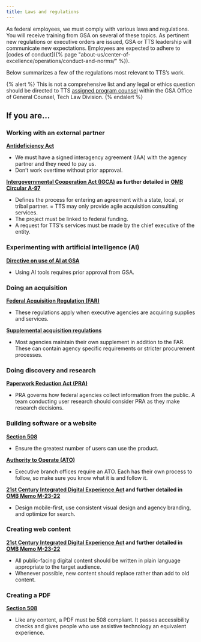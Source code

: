```yaml
---
title: Laws and regulations
---
```


As federal employees, we must comply with various laws and regulations. You will receive training from GSA on several of these topics. As pertinent new regulations or executive orders are issued, GSA or TTS leadership will communicate new expectations. Employees are expected to adhere to [codes of conduct]({% page "about-us/center-of-excellence/operations/conduct-and-norms/" %}).

Below summarizes a few of the regulations most relevant to TTS’s work.

{% alert %}
  This is not a comprehensive list and any legal or ethics question should be directed to TTS [assigned program counsel](https://docs.google.com/document/d/1WJs1krrQaPfDgoBOhEKBZjAxHpQ6mN5833s1pX7jxvg/edit?tab=t.0) within the GSA Office of General Counsel, Tech Law Division.
{% endalert %}

## If you are…

### Working with an external partner

**[Antideficiency Act](https://www.gao.gov/legal/appropriations-law/resources)**

- We must have a signed interagency agreement (IAA) with the agency partner and they need to pay us.
- Don’t work overtime without prior approval.

**[Intergovernmental Cooperation Act (IGCA)](https://uscode.house.gov/view.xhtml?req=granuleid:USC-1994-title31-section6505&num=0&edition=1994) as further detailed in [OMB Circular A-97](https://obamawhitehouse.archives.gov/omb/circulars_a097/)**

- Defines the process for entering an agreement with a state, local, or tribal partner.
= TTS may only provide agile acquisition consulting services.
- The project must be linked to federal funding.
- A request for TTS's services must be made by the chief executive of the entity.

### Experimenting with artificial intelligence (AI)

**[Directive on use of AI at GSA](https://insite.gsa.gov/directives-library/use-of-artificial-intelligence-at-gsa)**

- Using AI tools requires prior approval from GSA.

### Doing an acquisition

**[Federal Acquisition Regulation (FAR)](https://www.acquisition.gov/browse/index/far)**

- These regulations apply when executive agencies are acquiring supplies and services.

**[Supplemental acquisition regulations](https://www.acquisition.gov/content/supplemental-regulations)**

- Most agencies maintain their own supplement in addition to the FAR. These can contain agency specific requirements or stricter procurement processes.



### Doing discovery and research

**[Paperwork Reduction Act (PRA)](https://pra.digital.gov/)**

- PRA governs how federal agencies collect information from the public. A team conducting user research should consider PRA as they make research decisions.

### Building software or a website

**[Section 508](https://www.section508.gov/develop/software-websites/)**

- Ensure the greatest number of users can use the product.

**[Authority to Operate (ATO)](https://www.govinfo.gov/app/details/PLAW-107publ347/summary)**

- Executive branch offices require an ATO. Each has their own process to follow, so make sure you know what it is and follow it.

**[21st Century Integrated Digital Experience Act](https://digital.gov/resources/delivering-digital-first-public-experience/) and further detailed in [OMB Memo M-23-22](https://digital.gov/resources/delivering-digital-first-public-experience/)**

- Design mobile-first, use consistent visual design and agency branding, and optimize for search.

### Creating web content

**[21st Century Integrated Digital Experience Act](https://digital.gov/resources/delivering-digital-first-public-experience/) and further detailed in [OMB Memo M-23-22](https://digital.gov/resources/delivering-digital-first-public-experience/)**

- All public-facing digital content should be written in plain language appropriate to the target audience.
- Whenever possible, new content should replace rather than add to old content.

### Creating a PDF

**[Section 508](https://www.section508.gov/develop/software-websites/)**

- Like any content, a PDF must be 508 compliant. It passes accessibility checks and gives people who use assistive technology an equivalent experience.
